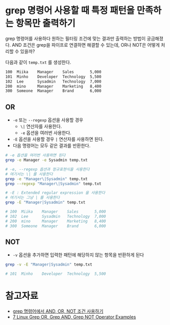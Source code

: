 # grep 명령어 사용할 때 특정 패턴을 만족하는 항목만 출력하기

grep 명령어를 사용하다 원하는 필터링 조건에 맞는 결과만 출력하는 방법이 궁금해졌다. 
AND 조건은 grep을 파이프로 연결하면 해결할 수 있는데, OR나 NOT은 어떻게 처리할 수 있을까?

다음과 같이 `temp.txt` 를 생성한다.

```bash
100  Miika    Manager    Sales       5,000
101  Minho    Developer  Technology  5,500
102  Lee      Sysadmin   Technology  7,000
200  mino     Manager    Marketing   8,400
300  Someone  Manager    Brand       6,000
```

## OR

- `-e` 또는 `--regexp` 옵션을 사용할 경우
    - `\|` 연산자를 사용한다.
    - `-e` 옵션을 여러번 사용한다.
- `-E` 옵션을 사용할 경우 `|` 연산자를 사용하면 된다.
- 다음 명령어는 모두 같은 결과를 반환한다.

```bash
# -e 옵션을 여러번 사용하면 된다
grep -e Manager -e Sysadmin temp.txt

# -e, --regexp 옵션과 정규표현식을 사용한다
# 여기서는 \| 를 사용한다
grep -e "Manager\|Sysadmin" temp.txt
grep --regexp "Manager\|Sysadmin" temp.txt

# -E : Extended regular expression 을 사용한다
# 여기서는 그냥 | 를 사용한다
grep -E "Manager|Sysadmin" temp.txt

# 100  Miika    Manager    Sales       5,000
# 102  Lee      Sysadmin   Technology  7,000
# 200  mino     Manager    Marketing   8,400
# 300  Someone  Manager    Brand       6,000
```

## NOT

- `-v` 옵션을 추가하면 입력한 패턴에 해당하지 않는 항목을 반환하게 된다

```bash
grep -v -E "Manager|Sysadmin" temp.txt

# 101  Minho    Developer  Technology  5,500
```

# 참고자료

- [grep 명령어에서 AND, OR, NOT 조건 사용하기](https://twpower.github.io/173-grep-and-or-not)
- [7 Linux Grep OR, Grep AND, Grep NOT Operator Examples](https://www.thegeekstuff.com/2011/10/grep-or-and-not-operators/)
